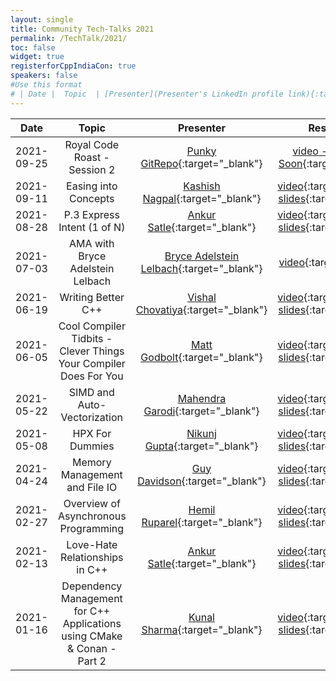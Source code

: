 ```yaml
---
layout: single
title: Community Tech-Talks 2021
permalink: /TechTalk/2021/
toc: false
widget: true
registerforCppIndiaCon: true
speakers: false
#Use this format
# | Date |  Topic  | [Presenter](Presenter's LinkedIn profile link){:target="_blank"} | [video](YouTube video link){:target="_blank"}, [slides](Slide's github link){:target="_blank"} |
---
```

| Date      |  Topic    | Presenter | Resources |
|:---:|:---:|:---:|:---:|
| 2021-09-25 |  Royal Code Roast - Session 2 | [Punky GitRepo](https://github.com/buzzcut-s/punky){:target="_blank"} | [video - Comming Soon](){:target="_blank"}, |
| 2021-09-11 |  Easing into Concepts | [Kashish Nagpal](https://www.linkedin.com/in/mr-k/){:target="_blank"} | [video](https://youtu.be/OCxPCnw7N5I){:target="_blank"}, [slides](https://github.com/CppIndia-UserGroup/CppIndia-SessionDocuments/tree/master/2021/09-11){:target="_blank"}|
| 2021-08-28 |  P.3 Express Intent (1 of N) | [Ankur Satle](https://www.linkedin.com/in/ankursatle){:target="_blank"} | [video](https://youtu.be/BED-4jLqbL0){:target="_blank"}, [slides](https://github.com/CppIndia-UserGroup/CppIndia-SessionDocuments/tree/master/2021/08-28){:target="_blank"}|
| 2021-07-03 |  AMA with Bryce Adelstein Lelbach | [Bryce Adelstein Lelbach](https://www.linkedin.com/in/brycelelbach/){:target="_blank"} | [video](https://youtu.be/LsNRdkTZWG4){:target="_blank"}|
| 2021-06-19 |  Writing Better C++  | [Vishal Chovatiya](https://www.linkedin.com/in/vishal-chovatiya/){:target="_blank"} | [video](https://youtu.be/ao1e4NcwAJQ){:target="_blank"}, [slides](https://github.com/CppIndia-UserGroup/CppIndia-SessionDocuments/tree/master/2021/06-19){:target="_blank"} |
| 2021-06-05 |  Cool Compiler Tidbits - Clever Things Your Compiler Does For You  | [Matt Godbolt](https://www.linkedin.com/in/godbolt/){:target="_blank"} | [video](https://youtu.be/9Zjgcnskwlc){:target="_blank"}, [slides](https://github.com/CppIndia-UserGroup/CppIndia-SessionDocuments/tree/master/2021/06-05){:target="_blank"} |
| 2021-05-22 |  SIMD and Auto-Vectorization  | [Mahendra Garodi](https://www.linkedin.com/in/garodimahendra/){:target="_blank"} | [video](https://youtu.be/Fuy5o0JUc9Y){:target="_blank"}, [slides](https://github.com/CppIndia-UserGroup/CppIndia-SessionDocuments/tree/master/2021/05-22){:target="_blank"} |
| 2021-05-08 |  HPX For Dummies  | [Nikunj Gupta](https://www.linkedin.com/in/gnikunj/){:target="_blank"} | [video](https://youtu.be/ojVL7E7VsJ4){:target="_blank"}, [slides](https://github.com/CppIndia-UserGroup/CppIndia-SessionDocuments/tree/master/2021/05-08){:target="_blank"} |
| 2021-04-24 |  Memory Management and File IO  | [Guy Davidson](https://www.linkedin.com/in/guy-davidson-0b4789/){:target="_blank"} | [video](https://youtu.be/p46PlKyMDhs){:target="_blank"}, [slides](https://github.com/CppIndia-UserGroup/CppIndia-SessionDocuments/tree/master/2021/04-24){:target="_blank"} |
| 2021-02-27 |  Overview of Asynchronous Programming  | [Hemil Ruparel](https://www.linkedin.com/in/hemil-ruparel-2aa513166/){:target="_blank"} | [video](https://youtu.be/wEs-oiG0brk){:target="_blank"}, [slides](https://github.com/CppIndia-UserGroup/CppIndia-SessionDocuments/tree/master/2021/27-02-2021){:target="_blank"} |
| 2021-02-13 |  Love-Hate Relationships in C++  | [Ankur Satle](https://www.linkedin.com/in/ankursatle){:target="_blank"} | [video](https://youtu.be/2MFWOAptijU){:target="_blank"}, [slides](https://github.com/CppIndia-UserGroup/CppIndia-SessionDocuments/tree/master/2021/02-13){:target="_blank"} |
| 2021-01-16 |  Dependency Management for C++ Applications using CMake & Conan - Part 2  | [Kunal Sharma](https://www.linkedin.com/in/kunalsharmaaa/){:target="_blank"} | [video](https://youtu.be/vVtXqeOrizY){:target="_blank"}, [slides](https://github.com/CppIndia-UserGroup/CppIndia-SessionDocuments/tree/master/16-01-2021){:target="_blank"} |


<pre>








</pre>